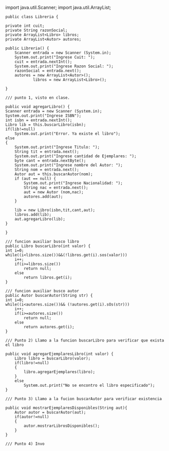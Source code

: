 import java.util.Scanner;
import java.util.ArrayList;


	public class Libreria {
	
	private int cuit;
	private String razonSocial;
	private ArrayList<Libro> libros;
	private ArrayList<Autor> autores;
	
	public Libreria() {
		Scanner entrada = new Scanner (System.in);
		System.out.print("Ingrese Cuit: ");
		cuit = entrada.nextInt();
		System.out.print("Ingrese Razon Social: ");
		razonSocial = entrada.next();
		autores = new ArrayList<Autor>();
                libros = new ArrayList<Libro>();
		
	}
	
	/// punto 1, visto en clase.
	
	public void agregarLibro() {
	Scanner entrada = new Scanner (System.in);
	System.out.print("Ingrese ISBN");
	int isbn = entrada.nextInt();
	Libro lib = this.buscarLibro(isbn);
	if(lib!=null)
		System.out.print("Error. Ya existe el libro");
	else
	{
		System.out.print("Ingrese Titulo: ");
		String tit = entrada.next();
		System.out.print("Ingrese cantidad de Ejemplares: ");
		byte cant = entrada.nextByte();
		System.out.print("Ingrese nombre del Autor: ");
		String nom = entrada.next();
		Autor aut = this.buscarAutor(nom);
		if (aut == null) {
			System.out.print("Ingrese Nacionalidad: ");
			String nac = entrada.next();
			aut = new Autor (nom,nac);
			autores.add(aut);
		}
		
		lib = new Libro(isbn,tit,cant,aut);
		libros.add(lib);
		aut.agregarLibro(lib);
	}
	
	}
	
	/// funcion auxiliar busco libro
	public Libro buscarLibro(int valor) {
	int i=0;
	while((i<libros.size())&&(!libros.get(i).sos(valor))) 
		i++;
		if(i>=libros.size())
			return null;
		else
			return libros.get(i);
	}
	
	/// funcion auxiliar busco autor
	public Autor buscarAutor(String str) {
	int i=0;
	while((i<autores.size())&& (!autores.get(i).sOs(str)))
		i++;
		if(i>=autores.size())
			return null;
		else
			return autores.get(i);
	}
	
	/// Punto 2) Llamo a la funcion buscarLibro para verificar que exista el libro
	
	public void agregarEjemplaresLibro(int valor) {
		Libro libro = buscarLibro(valor);
		if(libro!=null)
		{
			libro.agregarEjemplares(libro);
		}
		else
			System.out.print("No se encontro el libro especificado");
	}
	
	/// Punto 3) Llamo a la fucion buscarAutor para verificar existencia
	
	public void mostrarEjemplaresDisponibles(String aut){
		Autor autor = buscarAutor(aut);
		if(autor!=null)
		{
			autor.mostrarLibrosDisponibles();
		}
	}
	
	/// Punto 4) Invo
